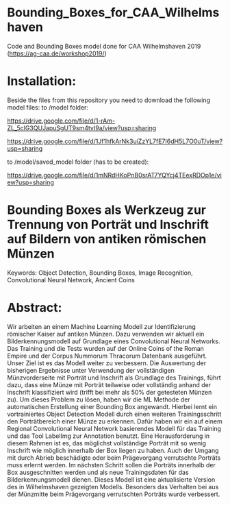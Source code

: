 # Bounding_Boxes_for_CAA_Wilhelmshaven
Code and Bounding Boxes model done for CAA Wilhelmshaven 2019 (https://ag-caa.de/workshop2019/)

# Installation:
Beside the files from this repository you need to download the following model files:
to /model folder:

https://drive.google.com/file/d/1-rAm-ZL_5clG3QUJapuSgUT9sm4tvI9a/view?usp=sharing

https://drive.google.com/file/d/1Jf1hfkArNk3uiZzYL7fE7I6dH5L7O0uT/view?usp=sharing

to /model/saved_model folder (has to be created):

https://drive.google.com/file/d/1mNRdHKoPnB0srAT7YQYcj4TEexRDOp1e/view?usp=sharing

# Bounding Boxes als Werkzeug zur Trennung von Porträt und Inschrift auf Bildern von antiken römischen Münzen

Keywords: Object Detection, Bounding Boxes, Image Recognition, Convolutional Neural Network, Ancient Coins

# Abstract: 

Wir arbeiten an einem Machine Learning Modell zur Identifizierung römischer Kaiser auf antiken Münzen. Dazu verwenden wir aktuell ein Bilderkennungsmodell auf Grundlage eines Convolutional Neural Networks. Das Training und die Tests wurden auf der Online Coins of the Roman Empire und der Corpus Nummorum Thracorum Datenbank ausgeführt. Unser Ziel ist es das Modell weiter zu verbessern.
Die Auswertung der bisherigen Ergebnisse unter Verwendung der vollständigen Münzvorderseite mit Porträt und Inschrift als Grundlage des Trainings, führt dazu, dass eine Münze mit Porträt teilweise oder vollständig anhand der Inschrift klassifiziert wird (trifft bei mehr als 50% der getesteten Münzen zu). Um dieses Problem zu lösen, haben wir die ML Methode der automatischen Erstellung einer Bounding Box angewandt. Hierbei lernt ein vortrainiertes Object Detection Modell durch einen weiteren Trainingsschritt den Porträtbereich einer Münze zu erkennen. Dafür haben wir ein auf einem Regional Convolutional Neural Network basierendes Modell für das Training und das Tool LabelImg zur Annotation benutzt.
Eine Herausforderung in diesem Rahmen ist es, das möglichst vollständige Porträt mit so wenig Inschrift wie möglich innerhalb der Box liegen zu haben. Auch der Umgang mit durch Abrieb beschädigte oder beim Prägevorgang verrutschte Porträts muss erlernt werden. Im nächsten Schritt sollen die Porträts innerhalb der Box ausgeschnitten werden und als neue Trainingsdaten für das Bilderkennungsmodell dienen.
Dieses Modell ist eine aktualisierte Version des in Wilhelmshaven gezeigten Modells. Besonders das Verhalten bei aus der Münzmitte beim Prägevorgang verrutschten Porträts wurde verbessert.

